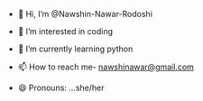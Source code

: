 - 👋 Hi, I’m @Nawshin-Nawar-Rodoshi
- 👀 I’m interested in coding
- 🌱 I’m currently learning python

- 📫 How to reach me- nawshinawar@gmail.com
- 😄 Pronouns: ...she/her


<!---
Nawshin-Rodoshi/Nawshin-Rodoshi is a ✨ special ✨ repository because its `README.md` (this file) appears on your GitHub profile.
You can click the Preview link to take a look at your changes.
--->
